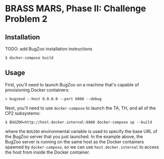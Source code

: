 # BRASS MARS, Phase II: Challenge Problem 2

## Installation

TODO: add BugZoo installation instructions

```
$ docker-compose build
```

## Usage

First, you'll need to launch BugZoo on a machine that's capable of provisioning
Docker containers:

```
> bugzood --host 0.0.0.0 --port 6060 --debug
```

Next, you'll need to use `docker-compose` to launch the TA, TH, and all of the
CP2 subsystems:

```
$ BUGZOO=http://host.docker.internal:6060 docker-compose up --build
```

where the `BUGZOO` environmental variable is used to specify the base URL of
the BugZoo server that you just launched. In the example above, the BugZoo
server is running on the same host as the Docker containers spawned by
`docker-compose`, so we can use `host.docker.internal` to access the host
from inside the Docker container.
